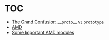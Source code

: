 # <a name="#toc"></a>TOC
* [The Grand Confusion: \_\_`proto`\_\_ vs `prototype`](https://github.com/hovermind/jsall/blob/master/prototype_vs_proto.md)   
* [AMD](https://github.com/hovermind/jsall/blob/master/amd.md)
* [Some Important AMD modules](https://github.com/hovermind/jsall/blob/master/important_amd_modules.md)
